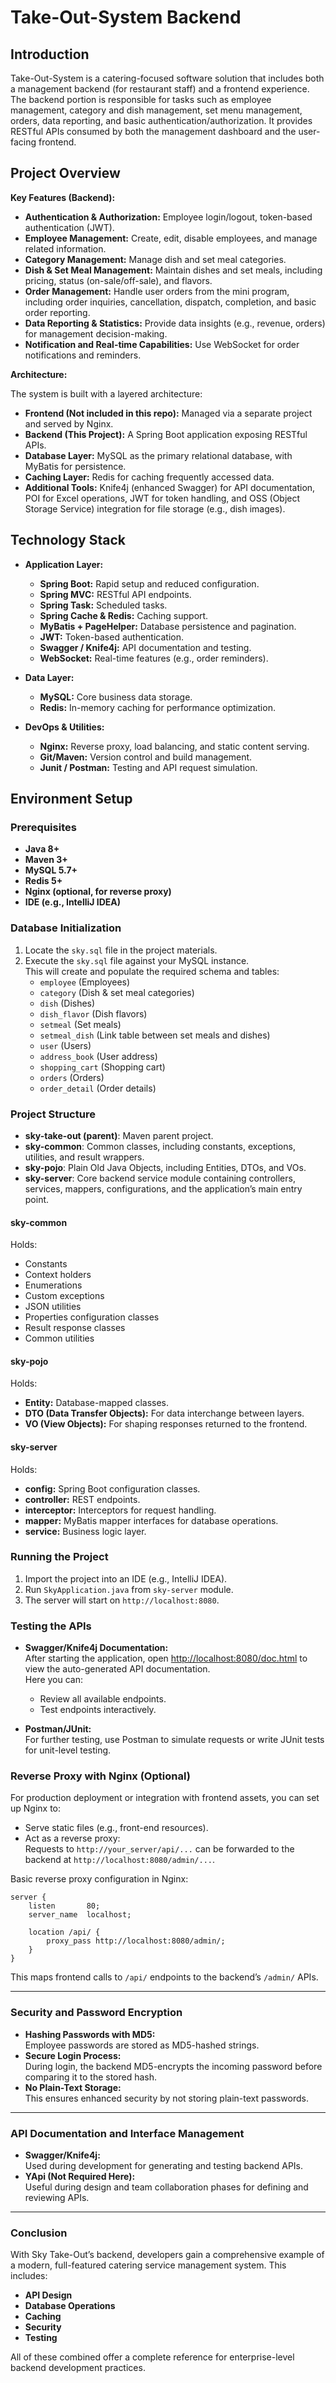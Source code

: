 # Take-Out-System Backend

## Introduction

Take-Out-System is a catering-focused software solution that includes both a management backend (for restaurant staff) and a frontend experience. The backend portion is responsible for tasks such as employee management, category and dish management, set menu management, orders, data reporting, and basic authentication/authorization. It provides RESTful APIs consumed by both the management dashboard and the user-facing frontend.

## Project Overview

**Key Features (Backend):**

- **Authentication & Authorization:** Employee login/logout, token-based authentication (JWT).
- **Employee Management:** Create, edit, disable employees, and manage related information.
- **Category Management:** Manage dish and set meal categories.
- **Dish & Set Meal Management:** Maintain dishes and set meals, including pricing, status (on-sale/off-sale), and flavors.
- **Order Management:** Handle user orders from the mini program, including order inquiries, cancellation, dispatch, completion, and basic order reporting.
- **Data Reporting & Statistics:** Provide data insights (e.g., revenue, orders) for management decision-making.
- **Notification and Real-time Capabilities:** Use WebSocket for order notifications and reminders.

**Architecture:**

The system is built with a layered architecture:

- **Frontend (Not included in this repo):** Managed via a separate project and served by Nginx.
- **Backend (This Project):** A Spring Boot application exposing RESTful APIs.
- **Database Layer:** MySQL as the primary relational database, with MyBatis for persistence.
- **Caching Layer:** Redis for caching frequently accessed data.
- **Additional Tools:** Knife4j (enhanced Swagger) for API documentation, POI for Excel operations, JWT for token handling, and OSS (Object Storage Service) integration for file storage (e.g., dish images).

## Technology Stack

- **Application Layer:**
  - **Spring Boot:** Rapid setup and reduced configuration.
  - **Spring MVC:** RESTful API endpoints.
  - **Spring Task:** Scheduled tasks.
  - **Spring Cache & Redis:** Caching support.
  - **MyBatis + PageHelper:** Database persistence and pagination.
  - **JWT:** Token-based authentication.
  - **Swagger / Knife4j:** API documentation and testing.
  - **WebSocket:** Real-time features (e.g., order reminders).

- **Data Layer:**
  - **MySQL:** Core business data storage.
  - **Redis:** In-memory caching for performance optimization.

- **DevOps & Utilities:**
  - **Nginx:** Reverse proxy, load balancing, and static content serving.
  - **Git/Maven:** Version control and build management.
  - **Junit / Postman:** Testing and API request simulation.

## Environment Setup

### Prerequisites

- **Java 8+**
- **Maven 3+**
- **MySQL 5.7+**
- **Redis 5+**
- **Nginx (optional, for reverse proxy)**
- **IDE (e.g., IntelliJ IDEA)**

### Database Initialization

1. Locate the `sky.sql` file in the project materials.
2. Execute the `sky.sql` file against your MySQL instance.  
   This will create and populate the required schema and tables:
   - `employee` (Employees)
   - `category` (Dish & set meal categories)
   - `dish` (Dishes)
   - `dish_flavor` (Dish flavors)
   - `setmeal` (Set meals)
   - `setmeal_dish` (Link table between set meals and dishes)
   - `user` (Users)
   - `address_book` (User address)
   - `shopping_cart` (Shopping cart)
   - `orders` (Orders)
   - `order_detail` (Order details)

### Project Structure

- **sky-take-out (parent)**: Maven parent project.
- **sky-common**: Common classes, including constants, exceptions, utilities, and result wrappers.
- **sky-pojo**: Plain Old Java Objects, including Entities, DTOs, and VOs.
- **sky-server**: Core backend service module containing controllers, services, mappers, configurations, and the application’s main entry point.

#### sky-common  
Holds:
- Constants
- Context holders
- Enumerations
- Custom exceptions
- JSON utilities
- Properties configuration classes
- Result response classes
- Common utilities

#### sky-pojo  
Holds:
- **Entity:** Database-mapped classes.
- **DTO (Data Transfer Objects):** For data interchange between layers.
- **VO (View Objects):** For shaping responses returned to the frontend.

#### sky-server  
Holds:
- **config:** Spring Boot configuration classes.
- **controller:** REST endpoints.
- **interceptor:** Interceptors for request handling.
- **mapper:** MyBatis mapper interfaces for database operations.
- **service:** Business logic layer.

### Running the Project

1. Import the project into an IDE (e.g., IntelliJ IDEA).
2. Run `SkyApplication.java` from `sky-server` module.
3. The server will start on `http://localhost:8080`.

### Testing the APIs

- **Swagger/Knife4j Documentation:**  
  After starting the application, open [http://localhost:8080/doc.html](http://localhost:8080/doc.html) to view the auto-generated API documentation.  
  Here you can:
  - Review all available endpoints.
  - Test endpoints interactively.

- **Postman/JUnit:**  
  For further testing, use Postman to simulate requests or write JUnit tests for unit-level testing.

### Reverse Proxy with Nginx (Optional)

For production deployment or integration with frontend assets, you can set up Nginx to:
- Serve static files (e.g., front-end resources).
- Act as a reverse proxy:  
  Requests to `http://your_server/api/...` can be forwarded to the backend at `http://localhost:8080/admin/...`.

Basic reverse proxy configuration in Nginx:
```nginx
server {
    listen       80;
    server_name  localhost;

    location /api/ {
        proxy_pass http://localhost:8080/admin/;
    }
}
```
This maps frontend calls to `/api/` endpoints to the backend’s `/admin/` APIs.

---

### Security and Password Encryption

- **Hashing Passwords with MD5:**  
  Employee passwords are stored as MD5-hashed strings.
- **Secure Login Process:**  
  During login, the backend MD5-encrypts the incoming password before comparing it to the stored hash.
- **No Plain-Text Storage:**  
  This ensures enhanced security by not storing plain-text passwords.

---

### API Documentation and Interface Management

- **Swagger/Knife4j:**  
  Used during development for generating and testing backend APIs.
- **YApi (Not Required Here):**  
  Useful during design and team collaboration phases for defining and reviewing APIs.

---

### Conclusion

With Sky Take-Out’s backend, developers gain a comprehensive example of a modern, full-featured catering service management system. This includes:

- **API Design**
- **Database Operations**
- **Caching**
- **Security**
- **Testing**

All of these combined offer a complete reference for enterprise-level backend development practices.
